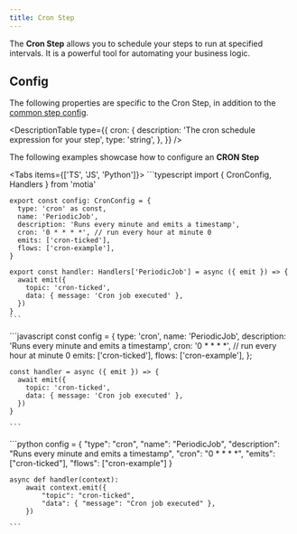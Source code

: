 ```yaml
---
title: Cron Step
---
```


The **Cron Step** allows you to schedule your steps to run at specified intervals. It is a powerful tool for automating your business logic.

## Config

The following properties are specific to the Cron Step, in addition to the [common step config](/docs/concepts/steps/steps#config).

<DescriptionTable
  type={{
    cron: {
      description: 'The cron schedule expression for your step',
      type: 'string',
    },
  }}
/>

The following examples showcase how to configure an **CRON Step**

<Tabs  items={['TS', 'JS', 'Python']}>
  <Tab value="TS">
    ```typescript
    import { CronConfig, Handlers } from 'motia'

    export const config: CronConfig = {
      type: 'cron' as const,
      name: 'PeriodicJob',
      description: 'Runs every minute and emits a timestamp',
      cron: '0 * * * *', // run every hour at minute 0
      emits: ['cron-ticked'],
      flows: ['cron-example'],
    }

    export const handler: Handlers['PeriodicJob'] = async ({ emit }) => {
      await emit({
        topic: 'cron-ticked',
        data: { message: 'Cron job executed' },
      })
    }
    ```

  </Tab>
  <Tab value="JS">
    ```javascript
    const config = {
      type: 'cron',
      name: 'PeriodicJob',
      description: 'Runs every minute and emits a timestamp',
      cron: '0 * * * *', // run every hour at minute 0
      emits: ['cron-ticked'],
      flows: ['cron-example'],
    };

    const handler = async ({ emit }) => {
      await emit({
        topic: 'cron-ticked',
        data: { message: 'Cron job executed' },
      })
    }

    ```

  </Tab>
  <Tab value="Python">
    ```python
    config = {
        "type": "cron",
        "name": "PeriodicJob",
        "description": "Runs every minute and emits a timestamp",
        "cron": "0 * * * *",
        "emits": ["cron-ticked"],
        "flows": ["cron-example"]
    }
  
    async def handler(context):
        await context.emit({
            "topic": "cron-ticked",
            "data": { "message": "Cron job executed" },
        })

    ```
  </Tab>
</Tabs>

